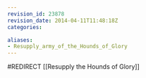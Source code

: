 ```yaml
---
revision_id: 23878
revision_date: 2014-04-11T11:48:18Z
categories:

aliases:
- Resupply_army_of_the_Hounds_of_Glory
---
```


#REDIRECT [[Resupply the Hounds of Glory]]